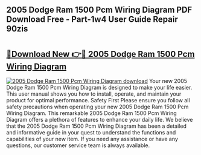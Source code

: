 ## 2005 Dodge Ram 1500 Pcm Wiring Diagram PDF Download Free - Part-1w4 User Guide Repair 90zis

# <h2><a href="http://dfj9xdz.blite.top/?on=2005+Dodge+Ram+1500+Pcm+Wiring+Diagram">🔗Download New 👉🔴 2005 Dodge Ram 1500 Pcm Wiring Diagram</a></h2>

[![2005 Dodge Ram 1500 Pcm Wiring Diagram download](https://i.imgur.com/lujVjoI.png)](http://dfj9xdz.blite.top/?on=2005+Dodge+Ram+1500+Pcm+Wiring+Diagram)
Your new 2005 Dodge Ram 1500 Pcm Wiring Diagram is designed to make your life easier. This user manual shows you how to install, operate, and maintain your product for optimal performance. Safety First Please ensure you follow all safety precautions when operating your new 2005 Dodge Ram 1500 Pcm Wiring Diagram. This remarkable 2005 Dodge Ram 1500 Pcm Wiring Diagram offers a plethora of features to enhance your daily life. We believe that the 2005 Dodge Ram 1500 Pcm Wiring Diagram has been a detailed and informative guide in your quest to understand the functions and capabilities of your new item. If you need any assistance or have any questions, our customer service team is always available.
